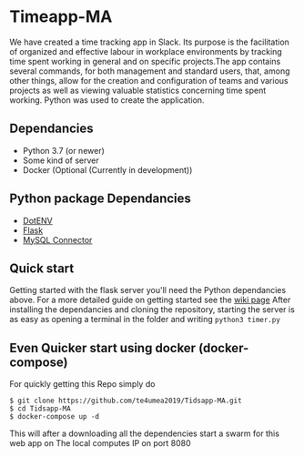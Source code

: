# Timeapp-MA

We have created a time tracking app in Slack. Its purpose is the facilitation of organized and effective labour in workplace environments by tracking time spent working in general and on specific projects.The app contains several commands, for both management and standard users, that, among other things, allow for the creation and configuration of teams and various projects as well as viewing valuable statistics concerning time spent working.
Python was used to create the application.

## Dependancies
* Python 3.7 (or newer)
* Some kind of server
* Docker (Optional (Currently in development))
## Python package Dependancies
* [DotENV](https://github.com/theskumar/python-dotenv)
* [Flask](https://pypi.org/project/Flask/)
* [MySQL Connector](https://pypi.org/project/mysql-connector-python/)
## Quick start
Getting started with the flask server you'll need the Python dependancies above.
For a more detailed guide on getting started see the [wiki page](https://github.com/te4umea2019/Tidsapp-MA/wiki/Installation)
After installing the dependancies and cloning the repository, starting the server is as easy as opening a terminal in the folder and writing ``python3 timer.py``
## Even Quicker start using docker (docker-compose)
For quickly getting this Repo simply do
```
$ git clone https://github.com/te4umea2019/Tidsapp-MA.git
$ cd Tidsapp-MA
$ docker-compose up -d
```
This will after a downloading all the dependencies start a swarm for this web app on The local computes IP on port 8080
